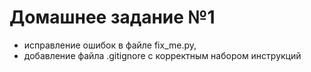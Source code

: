 # Домашнее задание №1
* исправление ошибок в файле fix_me.py,
* добавление файла .gitignore с корректным набором инструкций
